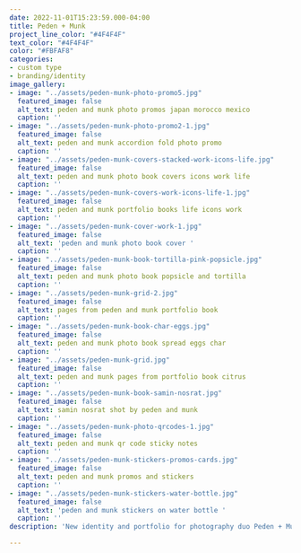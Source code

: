 ```yaml
---
date: 2022-11-01T15:23:59.000-04:00
title: Peden + Munk
project_line_color: "#4F4F4F"
text_color: "#4F4F4F"
color: "#FBFAF8"
categories:
- custom type
- branding/identity
image_gallery:
- image: "../assets/peden-munk-photo-promo5.jpg"
  featured_image: false
  alt_text: peden and munk photo promos japan morocco mexico
  caption: ''
- image: "../assets/peden-munk-photo-promo2-1.jpg"
  featured_image: false
  alt_text: peden and munk accordion fold photo promo
  caption: ''
- image: "../assets/peden-munk-covers-stacked-work-icons-life.jpg"
  featured_image: false
  alt_text: peden and munk photo book covers icons work life
  caption: ''
- image: "../assets/peden-munk-covers-work-icons-life-1.jpg"
  featured_image: false
  alt_text: peden and munk portfolio books life icons work
  caption: ''
- image: "../assets/peden-munk-cover-work-1.jpg"
  featured_image: false
  alt_text: 'peden and munk photo book cover '
  caption: ''
- image: "../assets/peden-munk-book-tortilla-pink-popsicle.jpg"
  featured_image: false
  alt_text: peden and munk photo book popsicle and tortilla
  caption: ''
- image: "../assets/peden-munk-grid-2.jpg"
  featured_image: false
  alt_text: pages from peden and munk portfolio book
  caption: ''
- image: "../assets/peden-munk-book-char-eggs.jpg"
  featured_image: false
  alt_text: peden and munk photo book spread eggs char
  caption: ''
- image: "../assets/peden-munk-grid.jpg"
  featured_image: false
  alt_text: peden and munk pages from portfolio book citrus
  caption: ''
- image: "../assets/peden-munk-book-samin-nosrat.jpg"
  featured_image: false
  alt_text: samin nosrat shot by peden and munk
  caption: ''
- image: "../assets/peden-munk-photo-qrcodes-1.jpg"
  featured_image: false
  alt_text: peden and munk qr code sticky notes
  caption: ''
- image: "../assets/peden-munk-stickers-promos-cards.jpg"
  featured_image: false
  alt_text: peden and munk promos and stickers
  caption: ''
- image: "../assets/peden-munk-stickers-water-bottle.jpg"
  featured_image: false
  alt_text: 'peden and munk stickers on water bottle '
  caption: ''
description: 'New identity and portfolio for photography duo Peden + Munk. '

---
```


